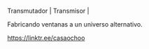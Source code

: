 Transmutador | 
Transmisor   | 

Fabricando ventanas a un universo alternativo.

https://linktr.ee/casaochoo
